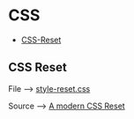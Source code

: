 # CSS

- [CSS-Reset](#HTML)

## CSS Reset

File --> [style-reset.css](style-reset.css)

Source --> [A modern CSS Reset](https://andy-bell.co.uk/a-modern-css-reset/)
